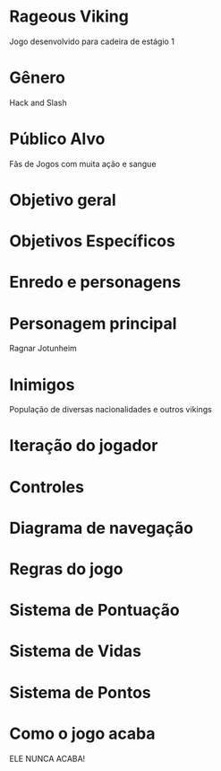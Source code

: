 # Rageous Viking
  Jogo desenvolvido para cadeira de estágio 1
# Gênero 
  Hack and Slash
# Público Alvo
  Fãs de Jogos com muita ação e sangue
# Objetivo geral

# Objetivos Específicos

# Enredo e personagens

# Personagem principal
  Ragnar Jotunheim
# Inimigos
  População de diversas nacionalidades e outros vikings
# Iteração do jogador

# Controles

# Diagrama de navegação

# Regras do jogo 

# Sistema de Pontuação

# Sistema de Vidas

# Sistema de Pontos

# Como o jogo acaba
  ELE NUNCA ACABA!
